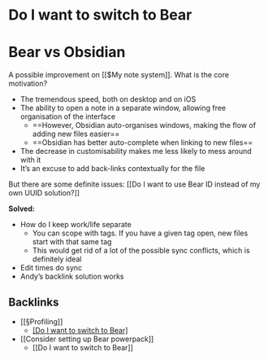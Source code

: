 # Do I want to switch to Bear
# Bear vs Obsidian
A possible improvement on [[$My note system]].
What is the core motivation?
* The tremendous speed, both on desktop and on iOS
* The ability to open a note in a separate window, allowing free organisation of the interface
	* ==However, Obsidian auto-organises windows, making the flow of adding new files easier==
	* ==Obsidian has better auto-complete when linking to new files==
* The decrease in customisability makes me less likely to mess around with it
* It’s an excuse to add back-links contextually for the file

But there are some definite issues:
[[Do I want to use Bear ID instead of my own UUID solution?]]

**Solved:**
* How do I keep work/life separate
	* You can scope with tags. If you have a given tag open, new files start with that same tag
	* This would get rid of a lot of the possible sync conflicts, which is definitely ideal
* Edit times do sync
* Andy’s backlink solution works


<!-- #Life -->

## Backlinks
* [[§Profiling]]
	* [[Do I want to switch to Bear]](bear://x-callback-url/open-note?id=4B0A5E65-B57D-48EE-B2A7-1B8AEBB3B681-2532-0000087024D3EA93&show*window=yes&new*window=yes)
* [[Consider setting up Bear powerpack]]
	* [[Do I want to switch to Bear]]

<!-- {BearID:4B0A5E65-B57D-48EE-B2A7-1B8AEBB3B681-2532-0000087024D3EA93} -->
